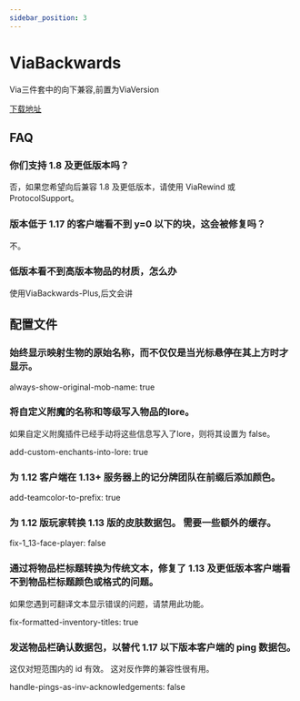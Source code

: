 ```yaml
---
sidebar_position: 3
---
```


# ViaBackwards

Via三件套中的向下兼容,前置为ViaVersion

[下载地址](https://ci.viaversion.com/view/ViaBackwards/job/ViaBackwards/)

## FAQ

### 你们支持 1.8 及更低版本吗？

否，如果您希望向后兼容 1.8 及更低版本，请使用 ViaRewind 或 ProtocolSupport。

### 版本低于 1.17 的客户端看不到 y=0 以下的块，这会被修复吗？

不。

### 低版本看不到高版本物品的材质，怎么办

使用ViaBackwards-Plus,后文会讲

## 配置文件

### 始终显示映射生物的原始名称，而不仅仅是当光标悬停在其上方时才显示。

always-show-original-mob-name: true

### 将自定义附魔的名称和等级写入物品的lore。

如果自定义附魔插件已经手动将这些信息写入了lore，则将其设置为 false。

add-custom-enchants-into-lore: true

### 为 1.12 客户端在 1.13+ 服务器上的记分牌团队在前缀后添加颜色。

add-teamcolor-to-prefix: true

### 为 1.12 版玩家转换 1.13 版的皮肤数据包。 需要一些额外的缓存。

fix-1_13-face-player: false

### 通过将物品栏标题转换为传统文本，修复了 1.13 及更低版本客户端看不到物品栏标题颜色或格式的问题。

如果您遇到可翻译文本显示错误的问题，请禁用此功能。

fix-formatted-inventory-titles: true

### 发送物品栏确认数据包，以替代 1.17 以下版本客户端的 ping 数据包。

这仅对短范围内的 id 有效。 这对反作弊的兼容性很有用。

handle-pings-as-inv-acknowledgements: false

